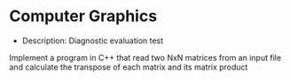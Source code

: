 # Computer Graphics

- Description: Diagnostic evaluation test

Implement a program in C++ that read two NxN matrices
from an input file and calculate the transpose of each
matrix and its matrix product
